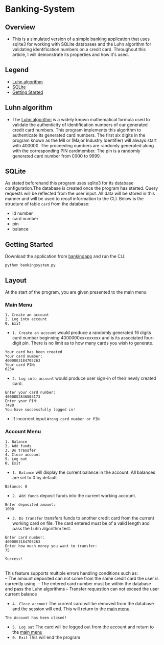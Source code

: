 # Banking-System

## Overview
- This is a simulated version of a simple banking application that uses sqlite3 
for working with SQLite databases and the Luhn algorithm for 
validating identification numbers on a credit card. 
Throughout this article, I will demonstrate its properties and how it's used. 

## Legend
* [Luhn algorithm](#Luhn-algorithm)
* [SQLite](#SQLite)
* [Getting Started](#Getting-Started)

## Luhn algorithm
- The [Luhn algorithm](https://en.wikipedia.org/wiki/Luhn_algorithm) is a widely known 
mathematical formula used to validate the authenticity of identification 
numbers of our generated credit card numbers. This program implements this algorithm to 
authenticate its generated card numbers. The first six digits in the program 
known as the MII or (Major Industry Identifier) will always start with 400000. 
The proceeding numbers are randomly generated along with the corresponding PIN 
cardmember. The pin is a randomly generated card number from 0000 to 9999.

## SQLite
As stated beforehand this program uses sqlite3 for its database configuration.The database 
is created once the program has started. Query requests will be reflected from the user input. All 
data will be stored in this manner and will be used to recall information to the CLI.
Below is the structure of table ``card`` from the database:
  - id number
  - card number
  - pin
  - balance

## Getting Started
Download the application from [bankingapp](bankingsystem.py) and run the CLI. 
```
python bankingsystem.py
````
## Layout
At the start of the program, you are given presented to the main menu
  ### Main Menu
```
1. Create an account
2. Log into account
0. Exit
```
  - ``1. Create an account`` would produce a randomly generated 16 digits card number beginning 4000000xxxxxxxxx and is its associated four-digit pin. There is no limit as to how many cards you wish to generate. 
  ```
  Your card has been created
  Your card number:
  4000003184705263
  Your card PIN:
  6234
  ```
 - ``2. Log into account``  would produce user sign-in of their newly created card. 
 ```
 Enter your card number:
 4000002846503173
 Enter your PIN:
 7480
 You have successfully logged in!
 ```
 - If incorrect input ``Wrong card number or PIN``
 ### Account Menu
 ```
1. Balance
2. Add funds
3. Do transfer
4. Close account
5. Log out
0. Exit
```
- ``1. Balance`` will display the current balance in the account. All balances are set to 0 by default.
```
Balance: 0
```
- ``2. Add funds`` deposit funds into the current working account.
```
Enter deposited amount:
1000
```

- ``3. Do transfer`` transfers funds to another credit card from the current working card on file. The card entered must be of a valid length and pass the Luhn algorithm test.
 ```
 Enter card number:
 4000003184705263
 Enter how much money you want to transfer:
 75

Success!
 ```
 <br>This feature supports multiple errors handling conditions such as:<br />
– The amount deposited can not come from the same credit card the user is currently using.
– The entered card number must be within the database and pass the Luhn algorithms 
– Transfer requestion can not exceed the user current balance

- ``4. Close account`` The current card will be removed from the database and the session will end. This will return to the [main menu](Main-Menu). 
```
The Account has been closed!
```
- ``5. Log out`` The card will be logged out from the account and return to the [main menu](Main-Menu)
- ``0. Exit`` This will end the program
